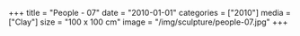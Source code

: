 +++
title = "People - 07"
date = "2010-01-01"
categories = ["2010"]
media = ["Clay"]
size = "100 x 100 cm"
image = "/img/sculpture/people-07.jpg"
+++
